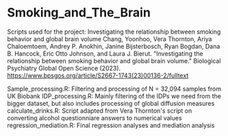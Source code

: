 # Smoking_and_The_Brain

Scripts used for the project: Investigating the relationship between smoking behavior and global brain volume
Chang, Yoonhoo, Vera Thornton, Ariya Chaloemtoem, Andrey P. Anokhin, Janine Bijsterbosch, Ryan Bogdan, Dana B. Hancock, Eric Otto Johnson, and Laura J. Bierut. "Investigating the relationship between smoking behavior and global brain volume." Biological Psychiatry Global Open Science (2023).
https://www.bpsgos.org/article/S2667-1743(23)00136-2/fulltext

Sample_processing.R: Filtering and processing of N = 32,094 samples from UK Biobank 
IDP_processing.R: Mainly filtering of the IDPs we need from the bigger dataset, but also includes processing of global diffusion measures 
calculate_drinks.R: Script adapted from Vera Thornton's script on converting alcohol questionniare answers to numerical values
regression_mediation.R: Final regression analyses and mediation analysis 
